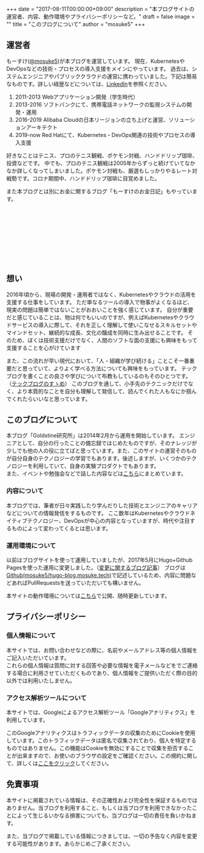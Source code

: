+++
date = "2017-08-11T00:00:00+09:00"
description = "本ブログサイトの運営者、内容、動作環境やプライバシーポリシーなど。"
draft = false
image = ""
title = "このブログについて"
author = "mosuke5"
+++

## 運営者
もーすけ([@mosuke5](https://twitter.com/mosuke5))が本ブログを運営しています。
現在、KubernetesやDevOpsなどの技術・プロセスの導入支援をメインにやっています。
過去は、システムエンジニアやパブリッククラウドの運営に携わっていました。下記は簡易なものです。詳しい経歴などについては、[LinkedIn](https://www.linkedin.com/in/mosuke5)を参照ください。

1. 2011-2013 Webアプリケーション開発（学生時代）
1. 2013-2016 ソフトバンクにて、携帯電話ネットワークの監視システムの開発・運用
1. 2016-2019 Alibaba Cloudの日本リージョンの立ち上げと運営、ソリューションアーキテクト
1. 2019-now  Red Hatにて、Kubernetes・DevOps関連の技術やプロセスの導入支援

好きなことはテニス、プロのテニス観戦、ポケモン対戦、ハンドドリップ珈琲、投資などです。
中でも、プロのテニス観戦は2005年からずっと続けていてなかなか詳しくなってしまいました。ポケモン対戦も、厳選もしっかりやるレート対戦勢です。コロナ期間中、ハンドドリップ珈琲に目覚めました。

また本ブログとは別にお金に関するブログ「もーすけのお金日記」もやっています。
<div class="iframely-embed"><div class="iframely-responsive" style="height: 140px; padding-bottom: 0;"><a href="https://money.mosuke.tech/" data-iframely-url="//cdn.iframe.ly/1M1bEjK"></a></div></div><script async src="//cdn.iframe.ly/embed.js" charset="utf-8"></script>

## 想い
2016年頃から、現場の開発・運用者ではなく、Kubernetesやクラウドの活用を支援する仕事をしています。
ただ単なるツールの導入で物事がよくなるほど、現実の問題は簡単ではないことがおおいことを強く感じています。
自分が重要だと感じていることは、物は何でもいいのですが、例えばKubernetesやクラウドサービスの導入に際して、それを正しく理解して使いこなせるスキルセットやマインドセット、継続的な成長、文化の醸成を同時に生み出せることです。
そのため、ぼくは技術支援だけでなく、人間のソフトな面の支援にも興味をもって支援することを心がけています

また、この流れが早い現代において、「人・組織が学び続ける」ことこそ一番重要だと思っていて、よりよく学べる方法についても興味をもっています。
テックブログを書くことの良さや学びについて布教もしているのもそのひとつです。（<a href="https://www.slideshare.net/mosuke5/ss-154818740" target="_blank">テックブログのすゝめ</a>）
このブログを通して、小手先のテクニックだけでなく、より本質的なことを自分も理解して発信して、読んでくれた人もなにか掴んでくれたらいいなと思っています。

## このブログについて
本ブログ「Goldstine研究所」は2014年2月から運用を開始しています。
エンジニアとして、自分の行ったことの備忘録ではじめたものですが、そのナレッジが少しでも他の人の役に立てばと思っています。また、このサイトの運営そのものが自分自身のテクノロジーの学習でもあります。後述しますが、いくつかのテクノロジーを利用していて、自身の実験プロダクトでもあります。  
また、イベントや勉強会などで話した内容などは[こちら](/event)にまとめています。

### 内容について
本ブログでは、筆者が日々実践したり学んだりした技術とエンジニアのキャリアなどについての情報発信をするものです。
ここ数年はKubernetesやクラウドネイティブテクノロジー、DevOpsが中心の内容となっていますが、時代や注目するものによって変わってくるとは思います。

### 運用環境について
以前はブログサイトを使って運用していましたが、2017年5月にHugo+Github Pagesを使った運用に変更しました。（[変更に関するブログ記事](/entry/2017/05/28/blog_migration/)）
ブログは[Github(mosuke5/hugo-blog.mosuke.tech)](https://github.com/mosuke5/hugo-blog.mosuke.tech)で記述しているため、内容に問題などあればPullRequestsを送っていただいても構いません。

本サイトの動作環境については[こちら](https://docs.google.com/presentation/d/1MJ8c7QkdYl5BIp9eS3Li2viq-V-CgdpnJKWylYa_dW0/edit#slide=id.g24396a60f1_1_0)で公開、随時更新しています。  

## プライバシーポリシー
### 個人情報について
本サイトでは、お問い合わせなどの際に、名前やメールアドレス等の個人情報をご記入いただいています。  
これらの個人情報は質問に対する回答や必要な情報を電子メールなどをでご連絡する場合に利用させていただくものであり、個人情報をご提供いただく際の目的以外では利用いたしません。

### アクセス解析ツールについて
本サイトでは、Googleによるアクセス解析ツール「Googleアナリティクス」を利用しています。

このGoogleアナリティクスはトラフィックデータの収集のためにCookieを使用しています。このトラフィックデータは匿名で収集されており、個人を特定するものではありません。この機能はCookieを無効にすることで収集を拒否することが出来ますので、お使いのブラウザの設定をご確認ください。この規約に関して、詳しくは[ここをクリック](https://www.google.com/analytics/terms/jp.html)してください。

## 免責事項
本サイトに掲載されている情報は、その正確性および完全性を保証するものではありません。当ブログを利用すること、もしくは当ブログを利用できなかったことによって生じるいかなる損害についても、当ブログは一切の責任を負いかねます。

また、当ブログで掲載している情報につきましては、一切の予告なく内容を変更する可能性があります。あらかじめご了承ください。